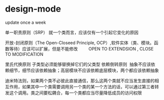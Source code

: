 # design-mode
update once a week

单一职责原则（SRP） 就一个类而言，应该仅有一个引起它变化的原因

开放-封闭原则（The Open-Closeed Principle, OCP）,软件实体（类、模块。函数等待）应该可以扩展，但是不能修改
          OPEN TO EXTENDSION , CLOSE TO MODIFICATION 

里氏代换原则 子类型必须能够替换掉它们的父类型
依赖倒转原则  抽象不应该依赖细节，细节应该依赖抽象；高层模块不应该依赖底层模块，两个都应该依赖抽象

迪米特法则，如果两个类不必彼此直接通信，那么这两个类就不应当发生直接的相互作用，如果其中一个类需要调用另一个类的某一个方法的话，可以通过第三者转发这个调用。类之间要松耦合，每一个类都应当尽量降低成员的访问权限

